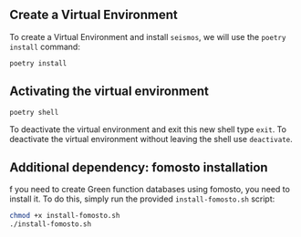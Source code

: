## Create a Virtual Environment

To create a Virtual Environment and install `seismos`, we will use the `poetry install` command:

```
poetry install
```

## Activating the virtual environment[](https://python-poetry.org/docs/basic-usage/#activating-the-virtual-environment)

```
poetry shell
```

To deactivate the virtual environment and exit this new shell type `exit`. To deactivate the virtual environment without leaving the shell use `deactivate`.

## Additional dependency: fomosto installation

f you need to create Green function databases using fomosto, you need to install it. To do this, simply run the provided `install-fomosto.sh` script:

```bash
chmod +x install-fomosto.sh
./install-fomosto.sh
```


